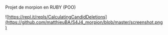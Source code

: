 Projet de morpion en RUBY (POO)

![https://repl.it/repls/CalculatingCandidDeletions](https://github.com/matthieuBA/S4J4_morpion/blob/master/screenshot.png)



